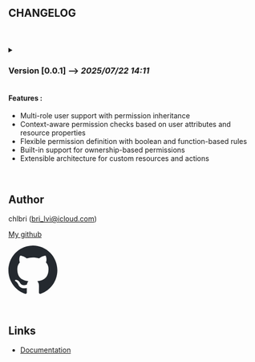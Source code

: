 ## CHANGELOG

<br/>
<br/>

<details>
<summary>

### **Version [0.0.1] -->** _2025/07/22 14:11_

</summary>

- ✨ **Initial release** - First version of the permissions library
- 🔒 **Type-safe ABAC system** - Attribute-Based Access Control with full
  TypeScript support
- 🎯 **Role-based permissions** - Support for admin, moderator, and user
  roles with hierarchical access
- 🔧 **Function-based permissions** - Dynamic permission evaluation using
  custom functions
- 📝 **Resource management** - Built-in support for comments and todos with
  extensible architecture
- 🚫 **User blocking system** - Bi-directional user blocking for privacy
  and security
- 🧪 **Comprehensive testing** - Full test suite covering all permission
  scenarios
- 📦 **Zero dependencies** - Lightweight and standalone implementation
- 🎨 **Developer experience** - Type helpers and utilities for easy
  configuration
- 📚 **Complete documentation** - Usage examples and API reference

</details>

#### **Features :**

- Multi-role user support with permission inheritance
- Context-aware permission checks based on user attributes and resource
  properties
- Flexible permission definition with boolean and function-based rules
- Built-in support for ownership-based permissions
- Extensible architecture for custom resources and actions

<br/>

## Author

chlbri (bri_lvi@icloud.com)

[My github](https://github.com/chlbri?tab=repositories)

[<svg width="98" height="96" xmlns="http://www.w3.org/2000/svg"><path fill-rule="evenodd" clip-rule="evenodd" d="M48.854 0C21.839 0 0 22 0 49.217c0 21.756 13.993 40.172 33.405 46.69 2.427.49 3.316-1.059 3.316-2.362 0-1.141-.08-5.052-.08-9.127-13.59 2.934-16.42-5.867-16.42-5.867-2.184-5.704-5.42-7.17-5.42-7.17-4.448-3.015.324-3.015.324-3.015 4.934.326 7.523 5.052 7.523 5.052 4.367 7.496 11.404 5.378 14.235 4.074.404-3.178 1.699-5.378 3.074-6.6-10.839-1.141-22.243-5.378-22.243-24.283 0-5.378 1.94-9.778 5.014-13.2-.485-1.222-2.184-6.275.486-13.038 0 0 4.125-1.304 13.426 5.052a46.97 46.97 0 0 1 12.214-1.63c4.125 0 8.33.571 12.213 1.63 9.302-6.356 13.427-5.052 13.427-5.052 2.67 6.763.97 11.816.485 13.038 3.155 3.422 5.015 7.822 5.015 13.2 0 18.905-11.404 23.06-22.324 24.283 1.78 1.548 3.316 4.481 3.316 9.126 0 6.6-.08 11.897-.08 13.526 0 1.304.89 2.853 3.316 2.364 19.412-6.52 33.405-24.935 33.405-46.691C97.707 22 75.788 0 48.854 0z" fill="#24292f"/></svg>](https://github.com/chlbri?tab=repositories)

<br/>

## Links

- [Documentation](https://github.com/chlbri/new-package)
